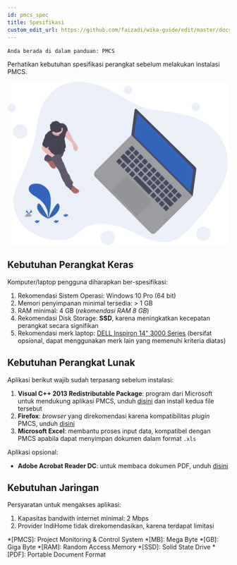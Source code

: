 ```yaml
---
id: pmcs_spec
title: Spesifikasi
custom_edit_url: https://github.com/faizadi/wika-guide/edit/master/docs/pmcs/pmcs_spec.md
---
```

`Anda berada di dalam panduan: PMCS`

Perhatikan kebutuhan spesifikasi perangkat sebelum melakukan instalasi PMCS.

<img src="../assets/pmcs/undraw_startup_life_2du2.svg" alt="spec" width="500"/>

## Kebutuhan Perangkat Keras

Komputer/laptop pengguna diharapkan ber-spesifikasi:
1. Rekomendasi Sistem Operasi: Windows 10 Pro (64 bit)
2. Memori penyimpanan minimal tersedia: > 1 GB
3. RAM minimal: 4 GB (_rekomendasi RAM 8 GB_)
4. Rekomendasi Disk Storage: **SSD**, karena meningkatkan kecepatan perangkat secara signifikan
5. Rekomendasi merk laptop: [DELL Inspiron 14" 3000 Series](https://www.dell.com/id/p/laptops/inspiron-laptops) (bersifat opsional, dapat menggunakan merk lain yang memenuhi kriteria diatas)

## Kebutuhan Perangkat Lunak

Aplikasi berikut wajib sudah terpasang sebelum instalasi:
1. **Visual C++ 2013 Redistributable Package**: program dari Microsoft untuk mendukung aplikasi PMCS, unduh [disini](https://e-accounting.wika.co.id/pmcs/files/vcredist.zip) dan install kedua file tersebut
2. **Firefox**: _browser_ yang direkomendasi karena kompatibilitas _plugin_ PMCS, unduh [disini](https://www.mozilla.org/en-US/firefox/all/)
3. **Microsoft Excel**: membantu proses input data, kompatibel dengan PMCS apabila dapat menyimpan dokumen dalam format `.xls`

Aplikasi opsional:
- **Adobe Acrobat Reader DC**: untuk membaca dokumen PDF, unduh [disini](https://get.adobe.com/reader/)

## Kebutuhan Jaringan

Persyaratan untuk mengakses aplikasi:
1. Kapasitas bandwith internet minimal: 2 Mbps
2. Provider IndiHome tidak direkomendasikan, karena terdapat limitasi

*[PMCS]: Project Monitoring & Control System
*[MB]: Mega Byte
*[GB]: Giga Byte
*[RAM]: Random Access Memory
*[SSD]: Solid State Drive
*[PDF]: Portable Document Format
